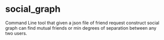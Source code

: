 # social_graph
Command Line tool that given a json file of friend request construct social graph can find mutual friends or min degrees of separation between any two users. 
